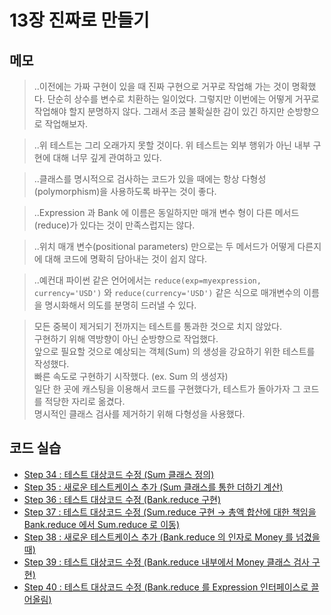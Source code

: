 # 13장 진짜로 만들기


## 메모

> ..이전에는 가짜 구현이 있을 때 진짜 구현으로 거꾸로 작업해 가는 것이 명확했다. 단순히 상수를 변수로 치환하는 일이었다. 그렇지만 이번에는 어떻게 거꾸로 작업해야 할지 분명하지 않다. 그래서 조금 불확실한 감이 있긴 하지만 순방향으로 작업해보자.

> ..위 테스트는 그리 오래가지 못할 것이다. 위 테스트는 외부 행위가 아닌 내부 구현에 대해 너무 깊게 관여하고 있다.

> ..클래스를 명시적으로 검사하는 코드가 있을 때에는 항상 다형성(polymorphism)을 사용하도록 바꾸는 것이 좋다.

> ..Expression 과 Bank 에 이름은 동일하지만 매개 변수 형이 다른 메서드(reduce)가 있다는 것이 만족스럽지는 않다.

> ..위치 매개 변수(positional parameters) 만으로는 두 메서드가 어떻게 다른지에 대해 코드에 명확히 담아내는 것이 쉽지 않다.

> ..예컨대 파이썬 같은 언어에서는 `reduce(exp=myexpression, currency='USD')` 와 `reduce(currency='USD')` 같은 식으로 매개변수의 이름을 명시화해서 의도를 분명히 드러낼 수 있다.

> 모든 중복이 제거되기 전까지는 테스트를 통과한 것으로 치지 않았다.  
> 구현하기 위해 역방향이 아닌 순방향으로 작업했다.  
> 앞으로 필요할 것으로 예상되는 객체(Sum) 의 생성을 강요하기 위한 테스트를 작성했다.  
> 빠른 속도로 구현하기 시작했다. (ex. Sum 의 생성자)  
> 일단 한 곳에 캐스팅을 이용해서 코드를 구현했다가, 테스트가 돌아가자 그 코드를 적당한 자리로 옮겼다.  
> 명시적인 클래스 검사를 제거하기 위해 다형성을 사용했다.  


## 코드 실습

- [Step 34 : 테스트 대상코드 수정 (Sum 클래스 정의)](./step34.test.ts)
- [Step 35 : 새로운 테스트케이스 추가 (Sum 클래스를 통한 더하기 계산)](./step35.test.ts)
- [Step 36 : 테스트 대상코드 수정 (Bank.reduce 구현)](./step36.test.ts)
- [Step 37 : 테스트 대상코드 수정 (Sum.reduce 구현 → 총액 합산에 대한 책임을 Bank.reduce 에서 Sum.reduce 로 이동)](./step37.test.ts)
- [Step 38 : 새로운 테스트케이스 추가 (Bank.reduce 의 인자로 Money 를 넘겼을때)](./step38.test.ts)
- [Step 39 : 테스트 대상코드 수정 (Bank.reduce 내부에서 Money 클래스 검사 구현)](./step39.test.ts)
- [Step 40 : 테스트 대상코드 수정 (Bank.reduce 를 Expression 인터페이스로 끌어올림)](./step40.test.ts)

